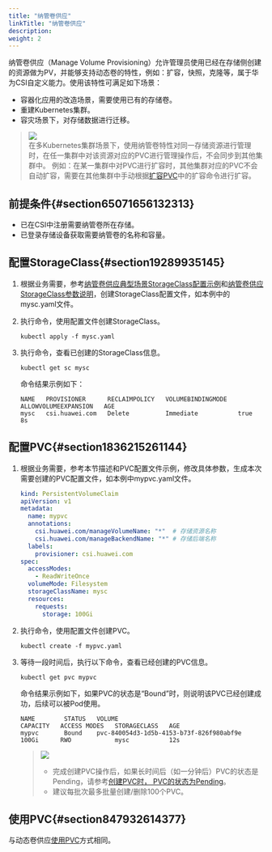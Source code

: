 ```yaml
---
title: "纳管卷供应"
linkTitle: "纳管卷供应"
description: 
weight: 2
---
```


纳管卷供应（Manage Volume Provisioning）允许管理员使用已经在存储侧创建的资源做为PV，并能够支持动态卷的特性，例如：扩容，快照，克隆等，属于华为CSI自定义能力。使用该特性可满足如下场景：

-   容器化应用的改造场景，需要使用已有的存储卷。
-   重建Kubernetes集群。
-   容灾场景下，对存储数据进行迁移。

>![](/css-docs/public_sys-resources/zh-cn/icon-note.gif)  
>在多Kubernetes集群场景下，使用纳管卷特性对同一存储资源进行管理时，在任一集群中对该资源对应的PVC进行管理操作后，不会同步到其他集群中。
>例如：在某一集群中对PVC进行扩容时，其他集群对应的PVC不会自动扩容，需要在其他集群中手动根据[扩容PVC](/docs/using-huawei-csi/managing-a-pvc/expanding-the-capacity-of-a-pvc)中的扩容命令进行扩容。

## 前提条件{#section65071656132313}

-   已在CSI中注册需要纳管卷所在存储。
-   已登录存储设备获取需要纳管卷的名称和容量。

## 配置StorageClass{#section19289935145}

1.  根据业务需要，参考[纳管卷供应典型场景StorageClass配置示例](/docs/using-huawei-csi/managing-a-pvc/creating-a-pvc/manage-volume-provisioning/storageclass-configuration-examples-in-typical-manage-volume-provisioning-scenarios)和[纳管卷供应StorageClass参数说明](/docs/using-huawei-csi/managing-a-pvc/creating-a-pvc/manage-volume-provisioning/storageclass-parameters-for-manage-volume-provisioning)，创建StorageClass配置文件，如本例中的mysc.yaml文件。
2.  执行命令，使用配置文件创建StorageClass。

    ```
    kubectl apply -f mysc.yaml
    ```

3.  执行命令，查看已创建的StorageClass信息。

    ```
    kubectl get sc mysc
    ```

    命令结果示例如下：

    ```
    NAME   PROVISIONER      RECLAIMPOLICY   VOLUMEBINDINGMODE   ALLOWVOLUMEEXPANSION   AGE
    mysc   csi.huawei.com   Delete          Immediate           true                   8s
    ```

## 配置PVC{#section1836215261144}

1.  根据业务需要，参考本节描述和PVC配置文件示例，修改具体参数，生成本次需要创建的PVC配置文件，如本例中mypvc.yaml文件。

    ```yaml
    kind: PersistentVolumeClaim
    apiVersion: v1
    metadata:
      name: mypvc
      annotations:
        csi.huawei.com/manageVolumeName: "*"  # 存储资源名称
        csi.huawei.com/manageBackendName: "*" # 存储后端名称
      labels:
        provisioner: csi.huawei.com
    spec:
      accessModes:
        - ReadWriteOnce
      volumeMode: Filesystem
      storageClassName: mysc
      resources:
        requests:
          storage: 100Gi
    ```

2.  执行命令，使用配置文件创建PVC。

    ```
    kubectl create -f mypvc.yaml
    ```

3.  等待一段时间后，执行以下命令，查看已经创建的PVC信息。

    ```
    kubectl get pvc mypvc
    ```

    命令结果示例如下，如果PVC的状态是“Bound”时，则说明该PVC已经创建成功，后续可以被Pod使用。

    ```
    NAME        STATUS   VOLUME                                     CAPACITY   ACCESS MODES   STORAGECLASS   AGE
    mypvc       Bound    pvc-840054d3-1d5b-4153-b73f-826f980abf9e   100Gi      RWO            mysc           12s
    ```

    >![](/css-docs/public_sys-resources/zh-cn/icon-notice.gif)  
    >-   完成创建PVC操作后，如果长时间后（如一分钟后）PVC的状态是Pending，请参考[创建PVC时， PVC的状态为Pending](/docs/troubleshooting/pvc-issues/when-a-pvc-is-created-the-pvc-is-in-the-pending-state)。
    >-   建议每批次最多批量创建/删除100个PVC。

## 使用PVC{#section847932614377}

与动态卷供应[使用PVC](/docs/using-huawei-csi/managing-a-pvc/creating-a-pvc/dynamic-volume-provisioning#section8172141413917)方式相同。




